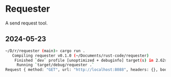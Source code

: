 # Requester

A send request tool.

## 2024-05-23

```sh
~/D/r/requester (main)> cargo run .
   Compiling requester v0.1.0 (~/Documents/rust-code/requester)
    Finished `dev` profile [unoptimized + debuginfo] target(s) in 2.62s
     Running `target/debug/requester .`
Request { method: "GET", url: "http://localhost:8088", headers: {}, body: [] }
```
